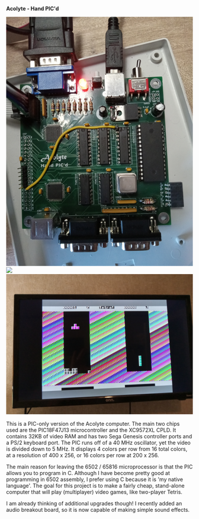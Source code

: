 <b>Acolyte - Hand PIC'd</b>

<img src="BoardPicture.jpg">

<img src="DisplayPicture.jpg">

<img src="DisplayPicture2.jpg">

This is a PIC-only version of the Acolyte computer.  The main two chips used are the PIC18F47J13 microcontroller and the XC9572XL CPLD.  It contains 32KB of video RAM and has two Sega Genesis controller ports and a PS/2 keyboard port.  The PIC runs off of a 40 MHz oscillator, yet the video is divided down to 5 MHz.  It displays 4 colors per row from 16 total colors, at a resolution of 400 x 256, or 16 colors per row at 200 x 256.

The main reason for leaving the 6502 / 65816 microprocessor is that the PIC allows you to program in C.  Although I have become pretty good at programming in 6502 assembly, I prefer using C because it is 'my native language'.  The goal for this project is to make a fairly cheap, stand-alone computer that will play (multiplayer) video games, like two-player Tetris.  

I am already thinking of additional upgrades though!  I recently added an audio breakout board, so it is now capable of making simple sound effects.
